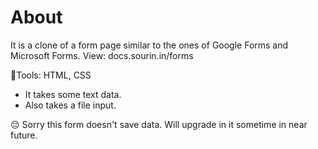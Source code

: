 # About
It is a clone of a form page similar to the ones of Google Forms and Microsoft Forms.
View: docs.sourin.in/forms

🔨Tools: HTML, CSS

- It takes some text data.
- Also takes a file input.

😔 Sorry this form doesn't save data. Will upgrade in it sometime in near future.
